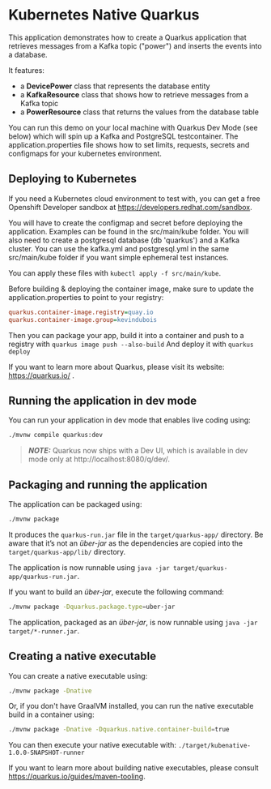 # Kubernetes Native Quarkus

This application demonstrates how to create a Quarkus application that retrieves messages from a Kafka topic ("power") and inserts the events into a database. 

It features:

- a **DevicePower** class that represents the database entity
- a **KafkaResource** class that shows how to retrieve messages from a Kafka topic
- a **PowerResource** class that returns the values from the database table

You can run this demo on your local machine with Quarkus Dev Mode (see below) which will spin up a Kafka and PostgreSQL testcontainer.
The application.properties file shows how to set limits, requests, secrets and configmaps for your kubernetes environment.

## Deploying to Kubernetes

If you need a Kubernetes cloud environment to test with, you can get a free Openshift Developer sandbox at https://developers.redhat.com/sandbox.  

You will have to create the configmap and secret before deploying the application. Examples can be found in the src/main/kube folder.
You will also need to create a postgresql database (db 'quarkus') and a Kafka cluster. You can use the kafka.yml and postgresql.yml in the same src/main/kube folder if you want simple ephemeral test instances.

You can apply these files with `kubectl apply -f src/main/kube`.

Before building & deploying the container image, make sure to update the application.properties to point to your registry:

```ini
quarkus.container-image.registry=quay.io
quarkus.container-image.group=kevindubois
```

Then you can package your app, build it into a container and push to a registry with `quarkus image push --also-build`
And deploy it with `quarkus deploy`
  
If you want to learn more about Quarkus, please visit its website: https://quarkus.io/ .

## Running the application in dev mode

You can run your application in dev mode that enables live coding using:

```bash
./mvnw compile quarkus:dev
```

> **_NOTE:_**  Quarkus now ships with a Dev UI, which is available in dev mode only at http://localhost:8080/q/dev/.

## Packaging and running the application

The application can be packaged using:

```bash
./mvnw package
```

It produces the `quarkus-run.jar` file in the `target/quarkus-app/` directory.
Be aware that it’s not an _über-jar_ as the dependencies are copied into the `target/quarkus-app/lib/` directory.

The application is now runnable using `java -jar target/quarkus-app/quarkus-run.jar`.

If you want to build an _über-jar_, execute the following command:

```bash
./mvnw package -Dquarkus.package.type=uber-jar
```

The application, packaged as an _über-jar_, is now runnable using `java -jar target/*-runner.jar`.

## Creating a native executable

You can create a native executable using:

```bash
./mvnw package -Dnative
```

Or, if you don't have GraalVM installed, you can run the native executable build in a container using:

```bash
./mvnw package -Dnative -Dquarkus.native.container-build=true
```

You can then execute your native executable with: `./target/kubenative-1.0.0-SNAPSHOT-runner`

If you want to learn more about building native executables, please consult https://quarkus.io/guides/maven-tooling.
